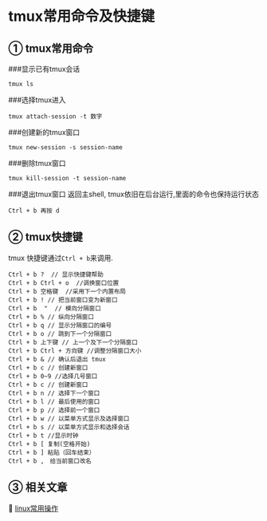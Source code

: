 tmux常用命令及快捷键
===

① tmux常用命令
---

###显示已有tmux会话
```
tmux ls
```
	
###选择tmux进入
```
tmux attach-session -t 数字
```

###创建新的tmux窗口
```
tmux new-session -s session-name
```

###删除tmux窗口
```
tmux kill-session -t session-name
```
	
###退出tmux窗口
返回主shell, tmux依旧在后台运行,里面的命令也保持运行状态
```
Ctrl + b 再按 d
```
    
② tmux快捷键
---

tmux 快捷键通过`Ctrl + b`来调用.
```
Ctrl + b ?  // 显示快捷键帮助   
Ctrl + b Ctrl + o  //调换窗口位置   
Ctrl + b 空格键  //采用下一个内置布局   
Ctrl + b ! // 把当前窗口变为新窗口   
Ctrl + b  "  // 模向分隔窗口   
Ctrl + b % // 纵向分隔窗口   
Ctrl + b q // 显示分隔窗口的编号   
Ctrl + b o // 跳到下一个分隔窗口   
Ctrl + b 上下键 // 上一个及下一个分隔窗口   
Ctrl + b Ctrl + 方向键 //调整分隔窗口大小   
Ctrl + b & // 确认后退出 tmux   
Ctrl + b c // 创建新窗口   
Ctrl + b 0~9 //选择几号窗口   
Ctrl + b c // 创建新窗口   
Ctrl + b n // 选择下一个窗口   
Ctrl + b l // 最后使用的窗口   
Ctrl + b p // 选择前一个窗口   
Ctrl + b w // 以菜单方式显示及选择窗口   
Ctrl + b s // 以菜单方式显示和选择会话   
Ctrl + b t //显示时钟   
Ctrl + b [ 复制(空格开始)   
Ctrl + b ] 粘贴（回车结束）   
Ctrl + b ,　给当前窗口改名   
```
③ 相关文章
---

📖 [linux常用操作](http://localhost/article/linux/index.html) 